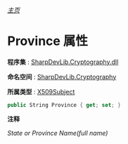 ###### [主页](./Index.md "主页")

# Province 属性

**程序集** : [SharpDevLib.Cryptography.dll](./SharpDevLib.Cryptography.assembly.md "SharpDevLib.Cryptography.dll")

**命名空间** : [SharpDevLib.Cryptography](./SharpDevLib.Cryptography.namespace.md "SharpDevLib.Cryptography")

**所属类型** : [X509Subject](./SharpDevLib.Cryptography.X509Subject.md "X509Subject")

``` csharp
public String Province { get; set; }
```

**注释**

*State or Province Name(full name)*



